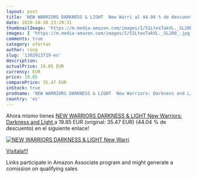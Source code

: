 ```yaml
---
layout: post
title: 'NEW WARRIORS DARKNESS & LIGHT  New Warri al 44.04 % de descuento'
date: 2020-10-30 23:29:31
thumbnailImage: 'https://m.media-amazon.com/images/I/51LtexTakVL._SL200_.jpg'
images: [ 'https://m.media-amazon.com/images/I/51LtexTakVL._SL200_.jpg' ]
comments: true
category: ofertas
author: ring
slug: '1302913719-es'
description:
actualPrice: 19.85 EUR
currency: EUR
price: 19.85
comparePrice: 35.47 EUR
inStock: true
prodname: 'NEW WARRIORS DARKNESS & LIGHT  New Warriors: Darkness and Light '
country: 'es'
---
```


Ahora mismo tienes [NEW WARRIORS DARKNESS & LIGHT  New Warriors: Darkness and Light ](https://www.amazon.es/dp/1302913719/?tag=tolees-21) a 19.85 EUR (original: 35.47 EUR) (44.04 %  de descuento) en el siguiente enlace!

[![NEW WARRIORS DARKNESS & LIGHT  New Warri](https://m.media-amazon.com/images/I/51LtexTakVL._SL200_.jpg)](https://www.amazon.es/dp/1302913719/?tag=tolees-21)

[Visítala!!!](https://www.amazon.es/dp/1302913719/?tag=tolees-21)

Links participate in Amazon Associate program and might generate a comission on qualifying sales
